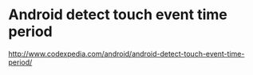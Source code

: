 # Android detect touch event time period
http://www.codexpedia.com/android/android-detect-touch-event-time-period/
